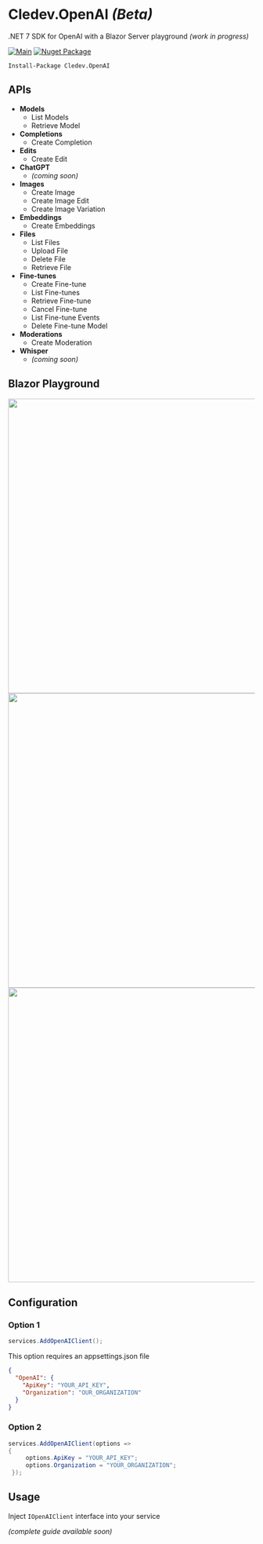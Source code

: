# Cledev.OpenAI _(Beta)_
.NET 7 SDK for OpenAI with a Blazor Server playground _(work in progress)_

[![Main](https://github.com/lucabriguglia/Cledev.OpenAI/actions/workflows/main.yml/badge.svg)](https://github.com/lucabriguglia/Cledev.OpenAI/actions/workflows/main.yml)
[![Nuget Package](https://img.shields.io/badge/nuget-1.0.0-blue.svg)](https://www.nuget.org/packages/Cledev.OpenAI)

```
Install-Package Cledev.OpenAI
```

## APIs

- **Models**
  - List Models
  - Retrieve Model
- **Completions**
  - Create Completion
- **Edits**
  - Create Edit
- **ChatGPT**
  - _(coming soon)_
- **Images**
  - Create Image
  - Create Image Edit
  - Create Image Variation
- **Embeddings**
  - Create Embeddings
- **Files**
  - List Files
  - Upload File
  - Delete File
  - Retrieve File
- **Fine-tunes**
  - Create Fine-tune
  - List Fine-tunes
  - Retrieve Fine-tune
  - Cancel Fine-tune
  - List Fine-tune Events
  - Delete Fine-tune Model
- **Moderations**
  - Create Moderation
- **Whisper**
  - _(coming soon)_

## Blazor Playground

<img src="https://user-images.githubusercontent.com/8679253/219879876-209b600d-44d9-4491-bfa4-7e1caeae7c5a.png" width="600" />
<img src="https://user-images.githubusercontent.com/8679253/219879883-92370a6f-3826-43a1-8ed9-fc5f02c0d1f8.png" width="600" />
<img src="https://user-images.githubusercontent.com/8679253/219881434-b383acf5-2eb5-4de9-b3ad-2f5a916f09c8.png" width="600" />

## Configuration

### Option 1

```C#
services.AddOpenAIClient();
```

This option requires an appsettings.json file

```json
{
  "OpenAI": {
    "ApiKey": "YOUR_API_KEY",
    "Organization": "OUR_ORGANIZATION"
  }
}
```

### Option 2

```C#
services.AddOpenAIClient(options =>
{
     options.ApiKey = "YOUR_API_KEY";
     options.Organization = "YOUR_ORGANIZATION";
 });
```

## Usage

Inject `IOpenAIClient` interface into your service

_(complete guide available soon)_
